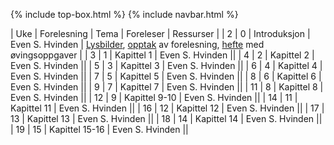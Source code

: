 {% include top-box.html %} <!-- Kode for å inkludere boksen på toppen av siden. Se _config.yml for å gjøre endringer. -->
{% include navbar.html %} <!-- Kode for navigasjonsmeny. Se navbar.html for å gjøre endringer. -->
<!-- Gjør endringer under her -->

| Uke | Forelesning | Tema | Foreleser | Ressurser | 
| 2 | 0 | Introduksjon |  Even S. Hvinden | [Lysbilder](https://www.dropbox.com/s/04d7detrng2hw51/forelesning_1_sok1010_1016_v22.pdf?dl=0), [opptak](https://uit.cloud.panopto.eu/Panopto/Pages/Viewer.aspx?id=ac9f74c5-f849-4951-90d9-ae1c007e92c1) av forelesning, [hefte](https://www.dropbox.com/s/qlh9vo171ldm4yb/hefte.pdf?dl=0) med øvingsoppgaver |
| 3 | 1 | Kapittel 1 |  Even S. Hvinden ||
| 4 | 2 | Kapittel 2 |  Even S. Hvinden ||
| 5 | 3 | Kapittel 3 |  Even S. Hvinden ||
| 6 | 4 | Kapittel 4 |  Even S. Hvinden ||
| 7 | 5 | Kapittel 5 |  Even S. Hvinden ||
| 8 | 6 | Kapittel 6 |  Even S. Hvinden ||
| 9 | 7 | Kapittel 7 |  Even S. Hvinden ||
| 11 | 8 | Kapittel 8 |  Even S. Hvinden ||
| 12 | 9 | Kapittel 9-10 |  Even S. Hvinden ||
| 14 | 11 | Kapittel 11 |  Even S. Hvinden ||
| 16 | 12 | Kapittel 12 |  Even S. Hvinden ||
| 17 | 13 | Kapittel 13 |  Even S. Hvinden ||
| 18 | 14 | Kapittel 14 |  Even S. Hvinden ||
| 19 | 15 | Kapittel 15-16 |  Even S. Hvinden ||
